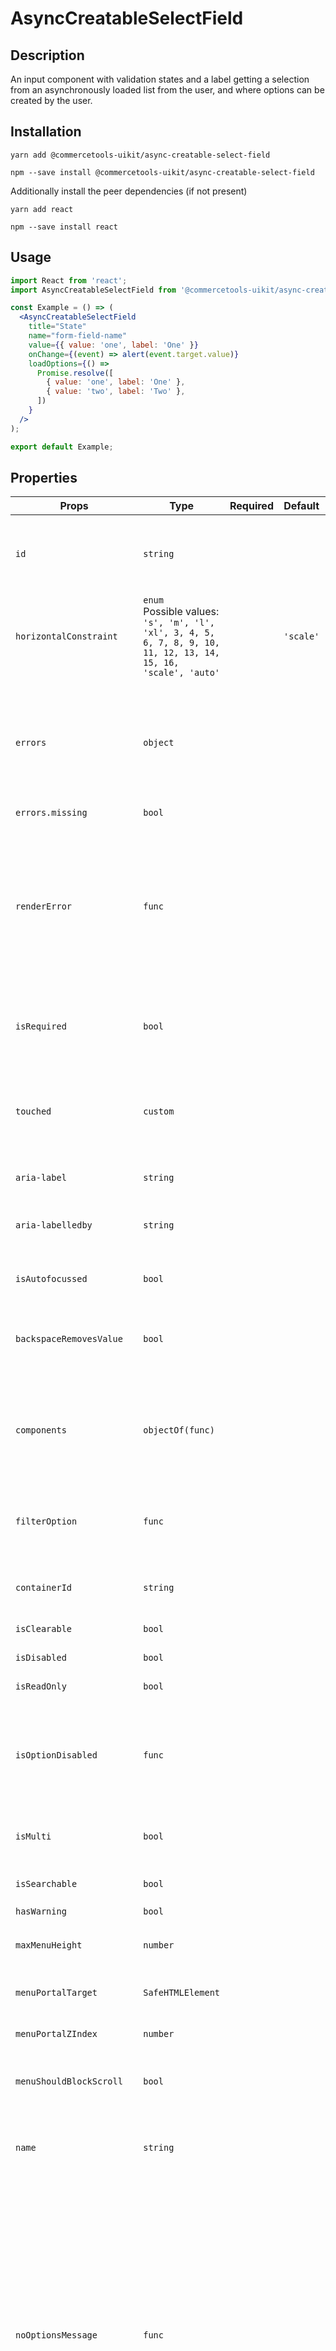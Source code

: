 <!-- THIS IS AN AUTOGENERATED FILE. DO NOT EDIT THIS FILE DIRECTLY. -->
<!-- This file is created by the `yarn generate-readme` script. -->

# AsyncCreatableSelectField

## Description

An input component with validation states and a label getting a selection from an asynchronously loaded list from the user, and where options can be created by the user.

## Installation

```
yarn add @commercetools-uikit/async-creatable-select-field
```

```
npm --save install @commercetools-uikit/async-creatable-select-field
```

Additionally install the peer dependencies (if not present)

```
yarn add react
```

```
npm --save install react
```

## Usage

```jsx
import React from 'react';
import AsyncCreatableSelectField from '@commercetools-uikit/async-creatable-select-field';

const Example = () => (
  <AsyncCreatableSelectField
    title="State"
    name="form-field-name"
    value={{ value: 'one', label: 'One' }}
    onChange={(event) => alert(event.target.value)}
    loadOptions={() =>
      Promise.resolve([
        { value: 'one', label: 'One' },
        { value: 'two', label: 'Two' },
      ])
    }
  />
);

export default Example;
```

## Properties

| Props                              | Type                                                                                                                    | Required | Default   | Description                                                                                                                                                                                                                                                                                                                                                      |
| ---------------------------------- | ----------------------------------------------------------------------------------------------------------------------- | :------: | --------- | ---------------------------------------------------------------------------------------------------------------------------------------------------------------------------------------------------------------------------------------------------------------------------------------------------------------------------------------------------------------- |
| `id`                               | `string`                                                                                                                |          |           | Used as HTML id property. An id is auto-generated when it is not specified.                                                                                                                                                                                                                                                                                      |
| `horizontalConstraint`             | `enum`<br/>Possible values:<br/>`'s', 'm', 'l', 'xl', 3, 4, 5, 6, 7, 8, 9, 10, 11, 12, 13, 14, 15, 16, 'scale', 'auto'` |          | `'scale'` | Horizontal size limit of the input fields.                                                                                                                                                                                                                                                                                                                       |
| `errors`                           | `object`                                                                                                                |          |           | A map of errors. Error messages for known errors are rendered automatically.&#xA;<br />&#xA;Unknown errors will be forwarded to `renderError`                                                                                                                                                                                                                    |
| `errors.missing`                   | `bool`                                                                                                                  |          |           |                                                                                                                                                                                                                                                                                                                                                                  |
| `renderError`                      | `func`                                                                                                                  |          |           | Called with custom errors. This function can return a message which will be wrapped in an ErrorMessage. It can also return null to show no error.&#xA;<br />&#xA;Signature: `(key, error) => React.node`                                                                                                                                                         |
| `isRequired`                       | `bool`                                                                                                                  |          |           | Indicates if the value is required. Shows an the "required asterisk" if so.                                                                                                                                                                                                                                                                                      |
| `touched`                          | `custom`                                                                                                                |          |           | Indicates whether the field was touched. Errors will only be shown when the field was touched.                                                                                                                                                                                                                                                                   |
| `aria-label`                       | `string`                                                                                                                |          |           | Aria label (for assistive tech)                                                                                                                                                                                                                                                                                                                                  |
| `aria-labelledby`                  | `string`                                                                                                                |          |           | HTML ID of an element that should be used as the label (for assistive tech)                                                                                                                                                                                                                                                                                      |
| `isAutofocussed`                   | `bool`                                                                                                                  |          |           | Focus the control when it is mounted                                                                                                                                                                                                                                                                                                                             |
| `backspaceRemovesValue`            | `bool`                                                                                                                  |          |           | Remove the currently focused option when the user presses backspace                                                                                                                                                                                                                                                                                              |
| `components`                       | `objectOf(func)`                                                                                                        |          |           | Map of components to overwrite the default ones, see [what components you can override](https://react-select.com/components)                                                                                                                                                                                                                                     |
| `filterOption`                     | `func`                                                                                                                  |          |           | Custom method to filter whether an option should be displayed in the menu                                                                                                                                                                                                                                                                                        |
| `containerId`                      | `string`                                                                                                                |          |           | The id to set on the SelectContainer component                                                                                                                                                                                                                                                                                                                   |
| `isClearable`                      | `bool`                                                                                                                  |          |           | Is the select value clearable                                                                                                                                                                                                                                                                                                                                    |
| `isDisabled`                       | `bool`                                                                                                                  |          |           | Is the select disabled                                                                                                                                                                                                                                                                                                                                           |
| `isReadOnly`                       | `bool`                                                                                                                  |          |           | Is the select read-only                                                                                                                                                                                                                                                                                                                                          |
| `isOptionDisabled`                 | `func`                                                                                                                  |          |           | Override the built-in logic to detect whether an option is disabled&#xA;<br />&#xA;Signature: `(option, options) => boolean`                                                                                                                                                                                                                                     |
| `isMulti`                          | `bool`                                                                                                                  |          |           | Support multiple selected options                                                                                                                                                                                                                                                                                                                                |
| `isSearchable`                     | `bool`                                                                                                                  |          |           | Whether to enable search functionality                                                                                                                                                                                                                                                                                                                           |
| `hasWarning`                       | `bool`                                                                                                                  |          |           |                                                                                                                                                                                                                                                                                                                                                                  |
| `maxMenuHeight`                    | `number`                                                                                                                |          |           | Maximum height of the menu before scrolling                                                                                                                                                                                                                                                                                                                      |
| `menuPortalTarget`                 | `SafeHTMLElement`                                                                                                       |          |           | Dom element to portal the select menu to                                                                                                                                                                                                                                                                                                                         |
| `menuPortalZIndex`                 | `number`                                                                                                                |          |           | z-index value for the menu portal                                                                                                                                                                                                                                                                                                                                |
| `menuShouldBlockScroll`            | `bool`                                                                                                                  |          |           | whether the menu should block scroll while open                                                                                                                                                                                                                                                                                                                  |
| `name`                             | `string`                                                                                                                |          |           | Name of the HTML Input (optional - without this, no input will be rendered)                                                                                                                                                                                                                                                                                      |
| `noOptionsMessage`                 | `func`                                                                                                                  |          |           | Can be used to render a custom value when there are no options (either because of no search results, or all options have been used, or there were none in the first place).&#xA;<br/>&#xA;Gets called with `{ inputValue: String }`. `inputValue` will be an empty string when no search text is present.&#xA;<br />&#xA;Signature: `({ inputValue }) => string` |
| `onBlur`                           | `func`                                                                                                                  |          |           | Handle blur events on the control                                                                                                                                                                                                                                                                                                                                |
| `onChange`                         | `func`                                                                                                                  |          |           | Called with a fake event when value changes.&#xA;<br />&#xA;The event's `target.name` will be the name supplied in props. The event's `target.value` will hold the value. The value will be the selected option, or an array of options in case `isMulti` is `true`.&#xA;<br />&#xA;Signature: `(event) => void`                                                 |
| `onFocus`                          | `func`                                                                                                                  |          |           | Handle focus events on the control                                                                                                                                                                                                                                                                                                                               |
| `onInputChange`                    | `func`                                                                                                                  |          |           | Handle change events on the input                                                                                                                                                                                                                                                                                                                                |
| `options`                          | `array`                                                                                                                 |          |           | Array of options that populate the select menu                                                                                                                                                                                                                                                                                                                   |
| `options[]<shape>`                 | `object`                                                                                                                |          |           |                                                                                                                                                                                                                                                                                                                                                                  |
| `options[]<shape>.value`           | `string`                                                                                                                |    ✅    |           |                                                                                                                                                                                                                                                                                                                                                                  |
| `options[]<shape>.options`         | `array`                                                                                                                 |          |           |                                                                                                                                                                                                                                                                                                                                                                  |
| `options[]<shape>.options[].value` | `string`                                                                                                                |    ✅    |           |                                                                                                                                                                                                                                                                                                                                                                  |
| `placeholder`                      | `string`                                                                                                                |          |           | Placeholder text for the select value                                                                                                                                                                                                                                                                                                                            |
| `tabIndex`                         | `string`                                                                                                                |          |           | Sets the tabIndex attribute on the input                                                                                                                                                                                                                                                                                                                         |
| `tabSelectsValue`                  | `bool`                                                                                                                  |          |           | Select the currently focused option when the user presses tab                                                                                                                                                                                                                                                                                                    |
| `value`                            | `custom`                                                                                                                |          |           | The value of the select; reflected by the selected option                                                                                                                                                                                                                                                                                                        |
| `showOptionGroupDivider`           | `bool`                                                                                                                  |          |           |                                                                                                                                                                                                                                                                                                                                                                  |
| `defaultOptions`                   | `<bool, arrayOf>`                                                                                                       |          |           | The default set of options to show before the user starts searching.&#xA;<br/>&#xA;When set to `true`, the results for `loadOptions('')` will be autoloaded.                                                                                                                                                                                                     |
| `defaultOptions<arrayOf>`          | `array`                                                                                                                 |          |           |                                                                                                                                                                                                                                                                                                                                                                  |
| `defaultOptions<arrayOf>[].value`  | `string`                                                                                                                |    ✅    |           |                                                                                                                                                                                                                                                                                                                                                                  |
| `loadOptions`                      | `func`                                                                                                                  |    ✅    |           | Function that returns a promise, which is the set of options to be used once the promise resolves.&#xA;<br />&#xA;Signature: `(inputValue, callback) => void)) => Promise \| void`&#xA;<br />&#xA;`callback` can be called with `options`                                                                                                                        |
| `cacheOptions`                     | `any`                                                                                                                   |          |           | If cacheOptions is truthy, then the loaded data will be cached. The cache will remain until cacheOptions changes value.                                                                                                                                                                                                                                          |
| `allowCreateWhileLoading`          | `bool`                                                                                                                  |          |           | Allow options to be created while the isLoading prop is true. Useful to prevent the "create new ..." option being displayed while async results are still being loaded.                                                                                                                                                                                          |
| `formatCreateLabel`                | `func`                                                                                                                  |          |           | Gets the label for the "create new ..." option in the menu. Is given the current input value.                                                                                                                                                                                                                                                                    |
| `isValidNewOption`                 | `func`                                                                                                                  |          |           | Determines whether the "create new ..." option should be displayed based on the current input value, select value and options array.                                                                                                                                                                                                                             |
| `getNewOptionData`                 | `func`                                                                                                                  |          |           | Returns the data for the new option when it is created. Used to display the value, and is passed to onChange.                                                                                                                                                                                                                                                    |
| `onCreateOption`                   | `func`                                                                                                                  |          |           | If provided, this will be called with the input value when a new option is created, and onChange will not be called. Use this when you need more control over what happens when new options are created.                                                                                                                                                         |
| `createOptionPosition`             | `string`                                                                                                                |          |           | Sets the position of the createOption element in your options list.                                                                                                                                                                                                                                                                                              |
| `title`                            | `<string, node>`                                                                                                        |    ✅    |           | Title of the label                                                                                                                                                                                                                                                                                                                                               |
| `hint`                             | `custom`                                                                                                                |          |           | Hint for the label. Provides a supplementary but important information regarding the behaviour of the input (e.g warn about uniqueness of a field, when it can only be set once), whereas `description` can describe it in more depth. Can also receive a `hintIcon`.                                                                                            |
| `description`                      | `<string, node>`                                                                                                        |          |           | Provides a description for the title.                                                                                                                                                                                                                                                                                                                            |
| `onInfoButtonClick`                | `func`                                                                                                                  |          |           | Function called when info button is pressed.&#xA;<br />&#xA;Info button will only be visible when this prop is passed.&#xA;<br />&#xA;Signature: `(event) => void`                                                                                                                                                                                               |
| `hintIcon`                         | `node`                                                                                                                  |          |           | Icon to be displayed beside the hint text.&#xA;<br />&#xA;Will only get rendered when `hint` is passed as well.                                                                                                                                                                                                                                                  |
| `badge`                            | `node`                                                                                                                  |          |           | Badge to be displayed beside the label.&#xA;<br />&#xA;Might be used to display additional information about the content of the field (E.g verified email)                                                                                                                                                                                                       |
| `iconLeft`                         | `node`                                                                                                                  |          |           | Icon to display on the left of the placeholder text and selected value. Has no effect when isMulti is enabled.                                                                                                                                                                                                                                                   |

## `data-*` props

The component further forwards all `data-` attributes to the underlying `AsyncCreatableSelectInput` component.

This input is built on top of [`react-select`](https://github.com/JedWatson/react-select) v2.
It supports mostly same properties as `react-select`. Behaviour for some props was changed, and support for others was dropped.

In case you need one of the currently excluded props, feel free to open a PR adding them.

## `errors`

This object is a key-value map. The `renderError` prop will be called for each entry with the key and the value. The return value will be rendered inside an `ErrorMessage` component underneath the input.

The `AsyncCreatableSelectField` supports some errors out of the box. Return `undefined` from `renderError` for these and the default errors will be shown instead. This prevents consumers from having to reimplement the same error messages for known errors while still keeping the flexibility of showing custom error messages for them.

When the `key` is known, and when the value is truthy, and when `renderError` returned `undefined` for that error entry, then the `AsyncCreatableSelectField` will render an appropriate error automatically.

Known error keys are:

- `missing`: tells the user that this field is required
